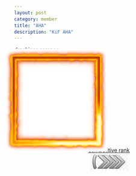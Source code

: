 ```yaml
---
layout: post
category: member
title: "AHA"
description: "KiF AHA"
---
```


dreckiger camper

<div style="position: relative;">
  <div style="position: absolute; top: 0; left: 0; z-index: 1; pointer-events: none; position: absolute;"><img style="transform: scale(1.22);" src="aha_frame.png"></div>
  <img style="display: block;" src="aha_avatar.jpg"/>
</div>

&#129125; <a href="https://steamcommunity.com/id/realAHA/">steam profile</steam>

<div style="text-align: center;">
  <span>competitive rank</span>
  <br><img src="silver_elite.png">
</div>



